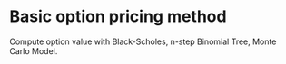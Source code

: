 # Basic option pricing method
Compute option value with Black-Scholes, n-step Binomial Tree, Monte Carlo Model.
